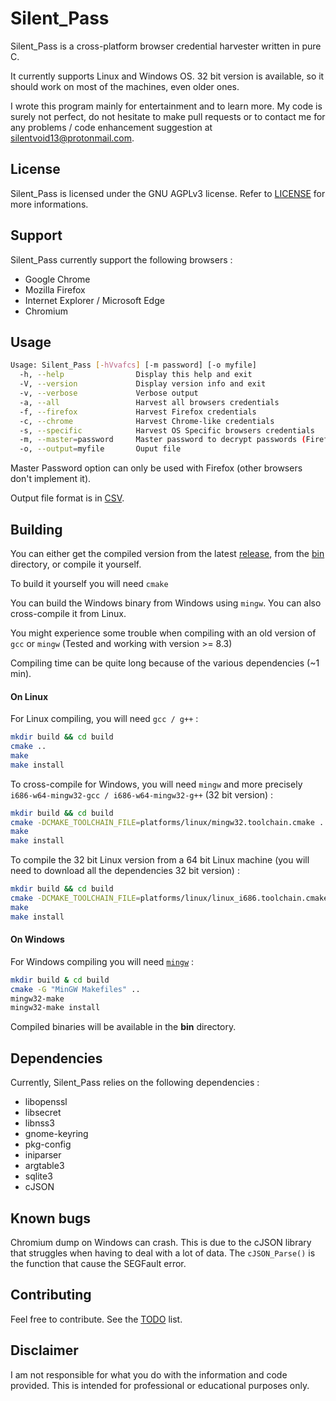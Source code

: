 # Silent_Pass

Silent_Pass is a cross-platform browser credential harvester written in pure C.

It currently supports Linux and Windows OS. 32 bit version is available, so it should work on most of the machines, even older ones.

I wrote this program mainly for entertainment and to learn more. My code is surely not perfect, do not hesitate to make pull requests or to contact me for any problems / code enhancement suggestion at silentvoid13@protonmail.com.

## License

Silent_Pass is licensed under the GNU AGPLv3 license. Refer to [LICENSE](https://github.com/SilentVoid13/Silent_Pass/blob/master/LICENSE.txt) for more informations.

## Support

Silent_Pass currently support the following browsers :

- Google Chrome
- Mozilla Firefox
- Internet Explorer / Microsoft Edge
- Chromium

## Usage

```bash
Usage: Silent_Pass [-hVvafcs] [-m password] [-o myfile]
  -h, --help                Display this help and exit
  -V, --version             Display version info and exit
  -v, --verbose             Verbose output
  -a, --all                 Harvest all browsers credentials
  -f, --firefox             Harvest Firefox credentials
  -c, --chrome              Harvest Chrome-like credentials
  -s, --specific            Harvest OS Specific browsers credentials
  -m, --master=password     Master password to decrypt passwords (Firefox only)
  -o, --output=myfile       Ouput file
```

Master Password option can only be used with Firefox (other browsers don't implement it).

Output file format is in [CSV](https://en.wikipedia.org/wiki/Comma-separated_values).

## Building

You can either get the compiled version from the latest [release](https://github.com/SilentVoid13/Silent_Pass/releases), from the [bin](https://github.com/SilentVoid13/Silent_Pass/tree/master/bin) directory, or compile it yourself.

To build it yourself you will need `cmake`

You can build the Windows binary from Windows using `mingw`. You can also cross-compile it from Linux.

You might experience some trouble when compiling with an old version of `gcc` or `mingw` (Tested and working with version >= 8.3)

Compiling time can be quite long because of the various dependencies (~1 min).

#### On Linux

For Linux compiling, you will need `gcc / g++` :

```bash
mkdir build && cd build
cmake ..
make
make install
```

To cross-compile for Windows, you will need `mingw` and more precisely `i686-w64-mingw32-gcc / i686-w64-mingw32-g++` (32 bit version) :

```bash
mkdir build && cd build
cmake -DCMAKE_TOOLCHAIN_FILE=platforms/linux/mingw32.toolchain.cmake ..
make
make install
```

To compile the 32 bit Linux version from a 64 bit Linux machine (you will need to download all the dependencies 32 bit version) :

```bash
mkdir build && cd build
cmake -DCMAKE_TOOLCHAIN_FILE=platforms/linux/linux_i686.toolchain.cmake ..
make
make install
```

#### On Windows

For Windows compiling you will need [`mingw`](https://sourceforge.net/projects/mingw-w64/)  :

```bash
mkdir build & cd build
cmake -G "MinGW Makefiles" ..
mingw32-make
mingw32-make install
```

Compiled binaries will be available in the **bin** directory.

## Dependencies

Currently, Silent_Pass relies on the following dependencies :

- libopenssl
- libsecret
- libnss3
- gnome-keyring
- pkg-config
- iniparser
- argtable3
- sqlite3
- cJSON

## Known bugs

Chromium dump on Windows can crash. This is due to the cJSON library that struggles when having to deal with a lot of data. The `cJSON_Parse()`  is the function that cause the SEGFault error.

## Contributing

Feel free to contribute. See the [TODO](https://github.com/SilentVoid13/Silent_Pass/blob/master/TODO.md) list. 

## Disclaimer

I am not responsible for what you do with the information and code provided. This is intended for professional or educational purposes only.
